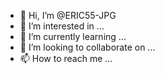 - 👋 Hi, I’m @ERIC55-JPG
- 👀 I’m interested in ...
- 🌱 I’m currently learning ...
- 💞️ I’m looking to collaborate on ...
- 📫 How to reach me ...

<!---
ERIC55-JPG/ERIC55-JPG is a ✨ special ✨ repository because its `README.md` (this file) appears on your GitHub profile.
You can click the Preview link to take a look at your changes.
--->
